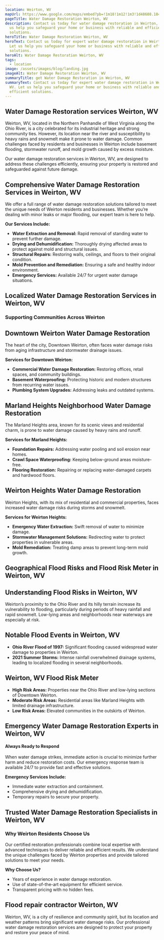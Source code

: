 ```yaml
---
location: Weirton, WV
mapUrl: https://www.google.com/maps/embed?pb=!1m18!1m12!1m3!1d48608.18498609856!2d-80.61695491475619!3d40.40859465809237!2m3!1f0!2f0!3f0!3m2!1i1024!2i768!4f13.1!3m3!1m2!1s0x883430bd32502eed%3A0xad718ba7ff827e61!2sWeirton%2C%20WV%2026062!5e0!3m2!1sen!2sus!4v1735841614498!5m2!1sen!2sus
pageTitle: Water Damage Restoration Weirton, WV
description: Contact us today for water damage restoration in Weirton, WV. Let
  us help you safeguard your home or business with reliable and efficient
  solutions.
heroTitle: Water Damage Restoration Weirton, WV
heroText: Contact us today for expert water damage restoration in Weirton, WV.
  Let us help you safeguard your home or business with reliable and efficient
  solutions.
heroAlt: Water Damage Restoration Weirton, WV
tags:
  - location
image: /assets/images/blog/landing.jpg
imageAlt: Water Damage Restoration Weirton, WV
summaryTitle: get Water Damage Restoration in Weirton, WV
summaryText: Contact us today for expert water damage restoration in Weirton,
  WV. Let us help you safeguard your home or business with reliable and
  efficient solutions.
---
```

## Water Damage Restoration services Weirton, WV

Weirton, WV, located in the Northern Panhandle of West Virginia along the Ohio River, is a city celebrated for its industrial heritage and strong community ties. However, its location near the river and susceptibility to heavy rains and snowmelt make it prone to water damage. Common challenges faced by residents and businesses in Weirton include basement flooding, stormwater runoff, and mold growth caused by excess moisture.

Our water damage restoration services in Weirton, WV, are designed to address these challenges efficiently, ensuring your property is restored and safeguarded against future damage.

## Comprehensive Water Damage Restoration Services in Weirton, WV

We offer a full range of water damage restoration solutions tailored to meet the unique needs of Weirton residents and businesses. Whether you’re dealing with minor leaks or major flooding, our expert team is here to help.

**Our Services Include:**

* **Water Extraction and Removal:** Rapid removal of standing water to prevent further damage.
* **Drying and Dehumidification:** Thoroughly drying affected areas to protect against mold and structural issues.
* **Structural Repairs:** Restoring walls, ceilings, and floors to their original condition.
* **Mold Prevention and Remediation:** Ensuring a safe and healthy indoor environment.
* **Emergency Services:** Available 24/7 for urgent water damage situations.

## Localized Water Damage Restoration Services in Weirton, WV

### Supporting Communities Across Weirton

## Downtown Weirton Water Damage Restoration

The heart of the city, Downtown Weirton, often faces water damage risks from aging infrastructure and stormwater drainage issues.

**Services for Downtown Weirton:**

* **Commercial Water Damage Restoration:** Restoring offices, retail spaces, and community buildings.
* **Basement Waterproofing:** Protecting historic and modern structures from recurring water issues.
* **Plumbing System Upgrades:** Addressing leaks and outdated systems.

## Marland Heights Neighborhood Water Damage Restoration

The Marland Heights area, known for its scenic views and residential charm, is prone to water damage caused by heavy rains and runoff.

**Services for Marland Heights:**

* **Foundation Repairs:** Addressing water pooling and soil erosion near homes.
* **Crawl Space Waterproofing:** Keeping below-ground areas moisture-free.
* **Flooring Restoration:** Repairing or replacing water-damaged carpets and hardwood floors.

## Weirton Heights Water Damage Restoration

Weirton Heights, with its mix of residential and commercial properties, faces increased water damage risks during storms and snowmelt.

**Services for Weirton Heights:**

* **Emergency Water Extraction:** Swift removal of water to minimize damage.
* **Stormwater Management Solutions:** Redirecting water to protect properties in vulnerable areas.
* **Mold Remediation:** Treating damp areas to prevent long-term mold growth.

## Geographical Flood Risks and Flood Risk Meter in Weirton, WV

## Understanding Flood Risks in Weirton, WV

Weirton’s proximity to the Ohio River and its hilly terrain increase its vulnerability to flooding, particularly during periods of heavy rainfall and rapid snowmelt. Low-lying areas and neighborhoods near waterways are especially at risk.

## Notable Flood Events in Weirton, WV

* **Ohio River Flood of 1997:** Significant flooding caused widespread water damage to properties in Weirton.
* **2021 Summer Storms:** Intense rainfall overwhelmed drainage systems, leading to localized flooding in several neighborhoods.

## Weirton, WV Flood Risk Meter

* **High Risk Areas:** Properties near the Ohio River and low-lying sections of Downtown Weirton.
* **Moderate Risk Areas:** Residential areas like Marland Heights with limited drainage infrastructure.
* **Low Risk Areas:** Elevated communities in the outskirts of Weirton.

## Emergency Water Damage Restoration Experts in Weirton, WV

#### Always Ready to Respond

When water damage strikes, immediate action is crucial to minimize further harm and reduce restoration costs. Our emergency response team is available 24/7 to provide fast and effective solutions.

**Emergency Services Include:**

* Immediate water extraction and containment.
* Comprehensive drying and dehumidification.
* Temporary repairs to secure your property.

## Trusted Water Damage Restoration Specialists in Weirton, WV

### Why Weirton Residents Choose Us

Our certified restoration professionals combine local expertise with advanced techniques to deliver reliable and efficient results. We understand the unique challenges faced by Weirton properties and provide tailored solutions to meet your needs.

**Why Choose Us?**

* Years of experience in water damage restoration.
* Use of state-of-the-art equipment for efficient service.
* Transparent pricing with no hidden fees.

## Flood repair contractor Weirton, WV

Weirton, WV, is a city of resilience and community spirit, but its location and weather patterns bring significant water damage risks. Our professional water damage restoration services are designed to protect your property and restore your peace of mind.

